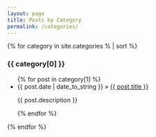 ```yaml
---
layout: page
title: Posts by Category
permalink: /categories/
---
```


<div id="home">
<!-- <h1>Posts by Category</h1> -->
{% for category in site.categories % | sort %}
  <h3>{{ category[0] }}</h3>
  <ul>
    {% for post in category[1] %}
      <li><span>{{ post.date | date_to_string }}</span> &raquo; <a href="{{ post.url }}">{{ post.title }}</a>
      <p> {{ post.description }} </p>
      </li>
    {% endfor %}
  </ul>
{% endfor %}
</div>